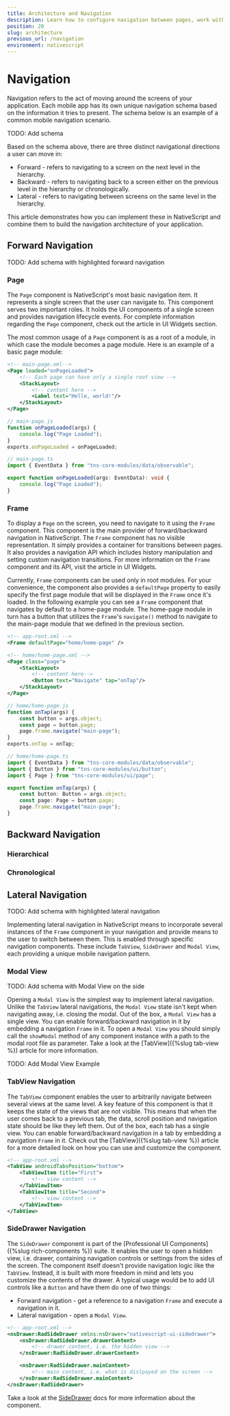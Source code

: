 ```yaml
---
title: Architecture and Navigation
description: Learn how to configure navigation between pages, work with page context and data binding, navigate in modals, navigate back and configure navigation transitions 
position: 20
slug: architecture
previous_url: /navigation
environment: nativescript
---
```


# Navigation

Navigation refers to the act of moving around the screens of your application. Each mobile app has its own unique navigation schema based on the information it tries to present. The schema below is an example of a common mobile navigation scenario.

TODO: Add schema

Based on the schema above, there are three distinct navigational directions a user can move in:
* Forward - refers to navigating to a screen on the next level in the hierarchy.
* Backward - refers to navigating back to a screen either on the previous level in the hierarchy or chronologically.
* Lateral - refers to navigating between screens on the same level in the hierarchy.

This article demonstrates how you can implement these in NativeScript and combine them to build the navigation architecture of your application.

## Forward Navigation

TODO: Add schema with highlighted forward navigation

### Page

The `Page` component is NativeScript's most basic navigation item. It represents a single screen that the user can navigate to. This component serves two important roles. It holds the UI components of a single screen and provides navigation lifecycle events. For complete information regarding the `Page` component, check out the article in UI Widgets section.

The most common usage of a `Page` component is as a root of a module, in which case the module becomes a page module. Here is an example of a basic page module:

``` XML
<!-- main-page.xml-->
<Page loaded="onPageLoaded">
    <!-- Each page can have only a single root view -->
    <StackLayout>
        <!-- content here -->
        <Label text="Hello, world!"/>
    </StackLayout>
</Page>
```
``` JavaScript
// main-page.js
function onPageLoaded(args) {
    console.log("Page Loaded");
}
exports.onPageLoaded = onPageLoaded;
```
``` TypeScript
// main-page.ts
import { EventData } from "tns-core-modules/data/observable";

export function onPageLoaded(args: EventData): void {
    console.log("Page Loaded");
}
```

### Frame

To display a `Page` on the screen, you need to navigate to it using the `Frame` component. This component is the main provider of forward/backward navigation in NativeScript. The `Frame` component has no visible representation. It simply provides a container for transitions between pages. It also provides a navigation API which includes history manipulation and setting custom navigation transitions. For more information on the `Frame` component and its API, visit the article in UI Widgets.

Currently, `Frame` components can be used only in root modules. For your convenience, the component also provides a `defaultPage` property to easily specify the first page module that will be displayed in the `Frame` once it's loaded. In the following example you can see a `Frame` component that navigates by default to a home-page module. The home-page module in turn has a button that utilizes the `Frame`'s `navigate()` method to navigate to the main-page module that we defined in the previous section.

```XML
<!-- app-root.xml -->
<Frame defaultPage="home/home-page" />
```
```XML
<!-- home/home-page.xml -->
<Page class="page">
    <StackLayout>
        <!-- content here-->
        <Button text="Navigate" tap="onTap"/>
    </StackLayout>
</Page>
```
``` JavaScript
// home/home-page.js
function onTap(args) {
    const button = args.object;
    const page = button.page;
    page.frame.navigate("main-page");
}
exports.onTap = onTap;
```
``` TypeScript
// home/home-page.ts
import { EventData } from "tns-core-modules/data/observable";
import { Button } from "tns-core-modules/ui/button";
import { Page } from "tns-core-modules/ui/page";

export function onTap(args) {
    const button: Button = args.object;
    const page: Page = button.page;
    page.frame.navigate("main-page");
}
```

## Backward Navigation

### Hierarchical

### Chronological

## Lateral Navigation

TODO: Add schema with highlighted lateral navigation

Implementing lateral navigation in NativeScript means to incorporate several instances of the `Frame` component in your navigation and provide means to the user to switch between them. This is enabled through specific navigation components. These include `TabView`, `SideDrawer` and `Modal View`, each providing a unique mobile navigation pattern.

### Modal View

TODO: Add schema with Modal View on the side

Opening a `Modal View` is the simplest way to implement lateral navigation. Unlike the `TabView` lateral navigations, the `Modal View` state isn't kept when navigating away, i.e. closing the modal. Out of the box, a `Modal View` has a single view. You can enable forward/backward navigation in it by embedding a navigation `Frame` in it. To open a `Modal View` you should simply call the `showModal` method of any component instance with a path to the modal root file as parameter. Take a look at the [TabView]({%slug tab-view %}) article for more information.

TODO: Add Modal View Example

### TabView Navigation

The `TabView` component enables the user to arbitrarily navigate between several views at the same level. A key feature of this component is that it keeps the state of the views that are not visible. This means that when the user comes back to a previous tab, the data, scroll position and navigation state should be like they left them. Out of the box, each tab has a single view. You can enable forward/backward navigation in a tab by embedding a navigation `Frame` in it. Check out the [TabView]({%slug tab-view %}) article for a more detailed look on how you can use and customize the component.

```XML
<!-- app-root.xml -->
<TabView androidTabsPosition="bottom">
    <TabViewItem title="First">
        <!-- view content -->
    </TabViewItem>
    <TabViewItem title="Second">
        <!-- view content -->
    </TabViewItem>
</TabView>
```

### SideDrawer Navigation

The `SideDrawer` component is part of the [Professional UI Components]({%slug rich-components %}) suite. It enables the user to open a hidden view, i.e. drawer, containing navigation controls or settings from the sides of the screen. The component itself doesn't provide navigation logic like the `TabView`. Instead, it is built with more freedom in mind and lets you customize the contents of the drawer. A typical usage would be to add UI controls like a `Button` and have them do one of two things:

* Forward navigation - get a reference to a navigation `Frame` and execute a navigation in it.
* Lateral navigation - open a `Modal View`.

```XML
<!-- app-root.xml -->
<nsDrawer:RadSideDrawer xmlns:nsDrawer="nativescript-ui-sidedrawer">
    <nsDrawer:RadSideDrawer.drawerContent>
        <!-- drawer content, i.e. the hidden view -->
    </nsDrawer:RadSideDrawer.drawerContent>

    <nsDrawer:RadSideDrawer.mainContent>
        <!-- main content, i.e. what is dislpayed on the screen -->
    </nsDrawer:RadSideDrawer.mainContent>
</nsDrawer:RadSideDrawer>
```

Take a look at the [SideDrawer](https://docs.telerik.com/devtools/nativescript-ui/Controls/NativeScript/SideDrawer/overview) docs for more information about the component.
